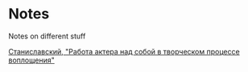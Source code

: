 # Notes
Notes on different stuff

[Станиславский, "Работа актера над собой в творческом процессе воплощения"](stanislavsky.md)
